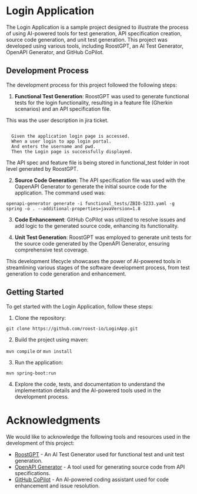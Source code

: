 # Login Application

The Login Application is a sample project designed to illustrate the process of using AI-powered tools for test generation, API specification creation, source code generation, and unit test generation. This project was developed using various tools, including RoostGPT, an AI Test Generator, OpenAPI Generator, and GitHub CoPilot.

## Development Process

The development process for this project followed the following steps:

1. **Functional Test Generation**: RoostGPT was used to generate functional tests for the login functionality, resulting in a feature file (Gherkin scenarios) and an API specification file.

  This was the user description in jira ticket.
  
```

  Given the application login page is accessed.  
  When a user login to app login portal.  
  And enters the username and pwd.  
  Then the Login page is successfully displayed.  

```


  The API spec and feature file is being stored in functional_test folder in root level generated by RoostGPT.


2. **Source Code Generation**: The API specification file was used with the OapenAPI Generator to generate the initial source code for the application. The command used was:

  ```openapi-generator generate -i functional_tests/ZBIO-5233.yaml -g spring -o . --additional-properties=javaVersion=1.8```

3. **Code Enhancement**: GitHub CoPilot was utilized to resolve issues and add logic to the generated source code, enhancing its functionality.

4. **Unit Test Generation**: RoostGPT was employed to generate unit tests for the source code generated by the OpenAPI Generator, ensuring comprehensive test coverage.

This development lifecycle showcases the power of AI-powered tools in streamlining various stages of the software development process, from test generation to code generation and enhancement.

## Getting Started

To get started with the Login Application, follow these steps:

1. Clone the repository:

```git clone https://github.com/roost-io/LoginApp.git```

2. Build the project using maven:

```mvn compile```  or  ```mvn install```

3. Run the application:

```mvn spring-boot:run```

4. Explore the code, tests, and documentation to understand the implementation details and the AI-powered tools used in the development process.

# Acknowledgments

We would like to acknowledge the following tools and resources used in the development of this project:

- [RoostGPT](https://www.roost.ai/) - An AI Test Generator used for functional test and unit test generation.
- [OpenAPI Generator](https://openapi-generator.tech/) - A tool used for generating source code from API specifications.
- [GitHub CoPilot](https://pilot.github.com/) - An AI-powered coding assistant used for code enhancement and issue resolution.


